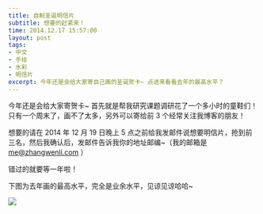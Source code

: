 ```yaml
---
title: 自制圣诞明信片
subtitle: 想要的赶紧来！
time: 2014.12.17 15:57:00
layout: post
tags:
- 中文
- 手绘
- 水彩
- 明信片
excerpt: 今年还是会给大家寄自己画的圣诞贺卡~ 点进来看看去年的最高水平？
---
```


今年还是会给大家寄贺卡~ 首先就是帮我研究课题调研花了一个多小时的童鞋们！只有一个周末了，画不了太多，另外可以寄给前 3 个经常关注我博客的朋友！

想要的请在 2014 年 12 月 19 日晚上 5 点之前给我发邮件说想要明信片，抢到前三名，然后我确认后，发邮件告诉我你的地址邮编~（我的邮箱是 me@zhangwenli.com ）

错过的就要等一年啦！

下图为去年画的最高水平，完全是业余水平，见谅见谅哈哈~

<img class="single-img" src="{{ site.url }}/img/loading.gif" data-src="http://ww3.sinaimg.cn/bmiddle/6048cbcejw1ebron8k9rrj20hs0c5whl.jpg" />
